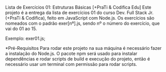 Lista de Exercícios 01: Estruturas Básicas
[+PraTi & Codifica Edu]
Este projeto é a entrega da lista de exercícios 01 do curso Dev. Full Stack Jr. (+PraTi & Codifica), feito em JavaScript com Node.js. Os exercícios são nomeados com o padrão exer[nº].js, sendo nº o número do exercício, que vai do 01 ao 15.

Exemplo: exer01.js;

*Pré-Requisitos
Para rodar este projeto na sua máquina é necessário fazer a instalação do Node.js. O pacote npm será usado para instalar dependências e rodar scripts de build e execução do projeto, então é necessário usar um terminal com permissão para rodar scripts.
